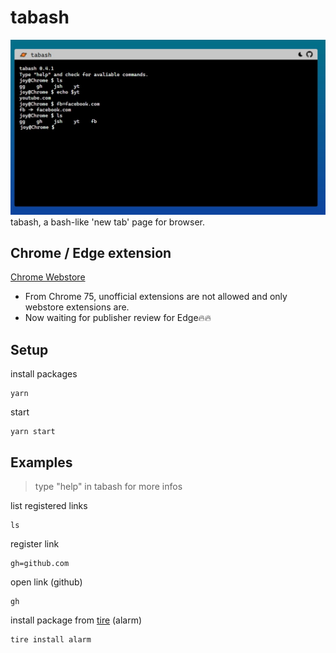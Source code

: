 # tabash
![screenshot](./public/tabash-screenshot.jpg)
tabash, a bash-like 'new tab' page for browser.

## Chrome / Edge extension
[Chrome Webstore](https://chrome.google.com/webstore/detail/tabash/jpcolfmebaaehfnfhbkjhaopoelkjgni?hl=ko&authuser=0)
- From Chrome 75, unofficial extensions are not allowed and only webstore extensions are.
- Now waiting for publisher review for Edge🔥🔥

## Setup

install packages

```Shell
yarn
```

start

```Shell
yarn start
```

## Examples

> type "help" in tabash for more infos

list registered links

```Shell
ls
```

register link

```Shell
gh=github.com
```

open link (github)

```Shell
gh
```

install package from [tire](https://github.com/jshan2017/tire) (alarm)

```Shell
tire install alarm
```
